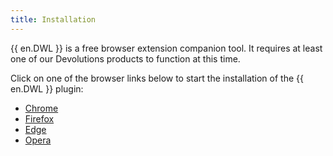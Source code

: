 ```yaml
---
title: Installation
---
```

{{ en.DWL }} is a free browser extension companion tool. It requires at least one of our Devolutions products to function at this time.  

Click on one of the browser links below to start the installation of the {{ en.DWL }} plugin:  

* [Chrome](/dwl/installation/chrome/)  
* [Firefox](/dwl/installation/firefox/)  
* [Edge](/dwl/installation/edge/)  
* [Opera](/dwl/installation/opera/)  
